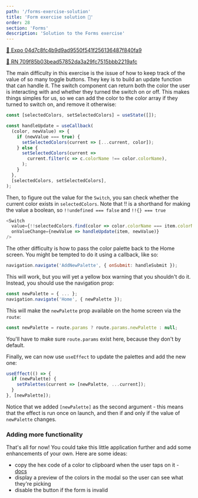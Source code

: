```yaml
---
path: '/forms-exercise-solution'
title: 'Form exercise solution 👀'
order: 28
section: 'Forms'
description: 'Solution to the Forms exercise'
---
```


[🔗 Expo 04d7c8fc4b9d9ad9550f541f256136487f840fa9](https://github.com/kadikraman/AwesomeProjectExpo/commit/04d7c8fc4b9d9ad9550f541f256136487f840fa9)

[🔗 RN 709f85b03bead57852da3a29fc7515bbb2219afc](https://github.com/kadikraman/AwesomeProjectRN/commit/709f85b03bead57852da3a29fc7515bbb2219afc)

The main difficulty in this exercise is the issue of how to keep track of the value of so many toggle buttons. They key is to build an update function that can handle it. The switch component can return both the color the user is interacting with and whether they turned the switch on or off. This makes things simples for us, so we can add the color to the color array if they turned to switch on, and remove it otherwise:

```js
const [selectedColors, setSelectedColors] = useState([]);

const handleUpdate = useCallback(
  (color, newValue) => {
    if (newValue === true) {
      setSelectedColors(current => [...current, color]);
    } else {
      setSelectedColors(current =>
        current.filter(c => c.colorName !== color.colorName),
      );
    }
  },
  [selectedColors, setSelectedColors],
);
```

Then, to figure out the value for the `Switch`, you san check whether the current color exists in `selectedColors`. Note that !! is a shorthand for making the value a boolean, so `!!undefined === false` and `!!{} === true`

```js
<Switch
  value={!!selectedColors.find(color => color.colorName === item.colorName)}
  onValueChange={newValue => handleUpdate(item, newValue)}
/>
```

The other difficulty is how to pass the color palette back to the Home screen. You might be tempted to do it using a callback, like so:

```js
navigation.navigate('AddNewPalette', { onSubmit: handleSubmit });
```

This will work, but you will yet a yellow box warning that you shouldn't do it. Instead, you should use the navigation prop:

```js
const newPalette = { ... };
navigation.navigate('Home', { newPalette });
```

This will make the `newPalette` prop available on the home screen via the `route`:

```js
const newPalette = route.params ? route.params.newPalette : null;
```

You'll have to make sure `route.params` exist here, because they don't by default.

Finally, we can now use `useEffect` to update the palettes and add the new one:

```js
useEffect(() => {
  if (newPalette) {
    setPalettes(current => [newPalette, ...current]);
  }
}, [newPalette]);
```

Notice that we added `[newPalette]` as the second argument - this means that the effect is run once on launch, and then if and only if the value of `newPalette` changes.

### Adding more functionality

That's all for now! You could take this little application further and add some enhancements of your own. Here are some ideas:

- copy the hex code of a color to clipboard when the user taps on it - [docs](https://reactnative.dev/docs/clipboard)
- display a preview of the colors in the modal so the user can see what they're picking
- disable the button if the form is invalid